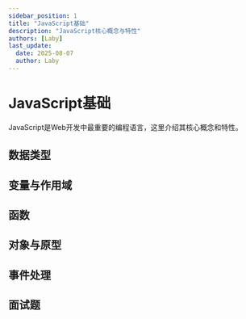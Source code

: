 ```yaml
---
sidebar_position: 1
title: "JavaScript基础"
description: "JavaScript核心概念与特性"
authors: [Laby]
last_update:
  date: 2025-08-07
  author: Laby
---
```


# JavaScript基础

JavaScript是Web开发中最重要的编程语言，这里介绍其核心概念和特性。

## 数据类型

## 变量与作用域

## 函数

## 对象与原型

## 事件处理

## 面试题 
